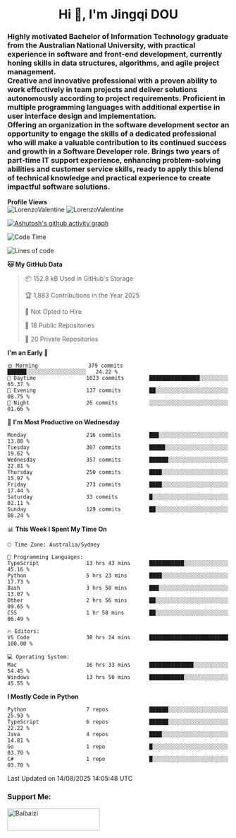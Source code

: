 <h1 align="center">Hi 👋, I'm Jingqi DOU</h1>
<h3 align="left">
Highly motivated Bachelor of Information Technology graduate from the Australian National University, with practical experience in software and front-end development, currently honing skills in data structures, algorithms, and agile project management. <br>
Creative and innovative professional with a proven ability to work effectively in team projects and deliver solutions autonomously according to project requirements. Proficient in multiple programming languages with additional expertise in user interface design and implementation. <br>
Offering an organization in the software development sector an opportunity to engage the skills of a dedicated professional who will make a valuable contribution to its continued success and growth in a Software Developer role. Brings two years of part-time IT support experience, enhancing problem-solving abilities and customer service skills, ready to apply this blend of technical knowledge and practical experience to create impactful software solutions. 
</h3>

**Profile Views**<br>
<img src="https://count.getloli.com/@LorenzoValentine?name=LorenzoValentine&theme=asoul&padding=7&offset=0&align=center&scale=2&pixelated=1&darkmode=auto&prefix=020315" alt="LorenzoValentine" theme="rule34" />
<img src="https://count.getloli.com/@LorenzoValentine?name=LorenzoValentine&theme=food&padding=7&offset=0&align=center&scale=2&pixelated=1&darkmode=auto&prefix=020315" alt="LorenzoValentine" theme="rule34" />

[![Ashutosh's github activity graph](https://github-readme-activity-graph.vercel.app/graph?username=LorenzoValentine&theme=rogue)](https://github.com/ashutosh00710/github-readme-activity-graph)

<!--START_SECTION:waka-->
![Code Time](http://img.shields.io/badge/Code%20Time-2%2C180%20hrs%2020%20mins-blue)

![Lines of code](https://img.shields.io/badge/From%20Hello%20World%20I%27ve%20Written-348.9%20thousand%20lines%20of%20code-blue)

**🐱 My GitHub Data** 

> 📦 152.8 kB Used in GitHub's Storage 
 > 
> 🏆 1,883 Contributions in the Year 2025
 > 
> 🚫 Not Opted to Hire
 > 
> 📜 18 Public Repositories 
 > 
> 🔑 20 Private Repositories 
 > 
**I'm an Early 🐤** 

```text
🌞 Morning                379 commits         ██████░░░░░░░░░░░░░░░░░░░   24.22 % 
🌆 Daytime                1023 commits        ████████████████░░░░░░░░░   65.37 % 
🌃 Evening                137 commits         ██░░░░░░░░░░░░░░░░░░░░░░░   08.75 % 
🌙 Night                  26 commits          ░░░░░░░░░░░░░░░░░░░░░░░░░   01.66 % 
```
📅 **I'm Most Productive on Wednesday** 

```text
Monday                   216 commits         ███░░░░░░░░░░░░░░░░░░░░░░   13.80 % 
Tuesday                  307 commits         █████░░░░░░░░░░░░░░░░░░░░   19.62 % 
Wednesday                357 commits         ██████░░░░░░░░░░░░░░░░░░░   22.81 % 
Thursday                 250 commits         ████░░░░░░░░░░░░░░░░░░░░░   15.97 % 
Friday                   273 commits         ████░░░░░░░░░░░░░░░░░░░░░   17.44 % 
Saturday                 33 commits          █░░░░░░░░░░░░░░░░░░░░░░░░   02.11 % 
Sunday                   129 commits         ██░░░░░░░░░░░░░░░░░░░░░░░   08.24 % 
```


📊 **This Week I Spent My Time On** 

```text
🕑︎ Time Zone: Australia/Sydney

💬 Programming Languages: 
TypeScript               13 hrs 43 mins      ███████████░░░░░░░░░░░░░░   45.16 % 
Python                   5 hrs 23 mins       ████░░░░░░░░░░░░░░░░░░░░░   17.73 % 
Bash                     3 hrs 58 mins       ███░░░░░░░░░░░░░░░░░░░░░░   13.07 % 
Other                    2 hrs 56 mins       ██░░░░░░░░░░░░░░░░░░░░░░░   09.65 % 
CSS                      1 hr 58 mins        ██░░░░░░░░░░░░░░░░░░░░░░░   06.49 % 

🔥 Editors: 
VS Code                  30 hrs 24 mins      █████████████████████████   100.00 % 

💻 Operating System: 
Mac                      16 hrs 33 mins      ██████████████░░░░░░░░░░░   54.45 % 
Windows                  13 hrs 50 mins      ███████████░░░░░░░░░░░░░░   45.55 % 
```

**I Mostly Code in Python** 

```text
Python                   7 repos             ██████░░░░░░░░░░░░░░░░░░░   25.93 % 
TypeScript               6 repos             ██████░░░░░░░░░░░░░░░░░░░   22.22 % 
Java                     4 repos             ████░░░░░░░░░░░░░░░░░░░░░   14.81 % 
Go                       1 repo              █░░░░░░░░░░░░░░░░░░░░░░░░   03.70 % 
C#                       1 repo              █░░░░░░░░░░░░░░░░░░░░░░░░   03.70 % 
```




 Last Updated on 14/08/2025 14:05:48 UTC
<!--END_SECTION:waka-->

<!-- [![willianrod's wakatime stats](https://github-readme-stats.vercel.app/api/wakatime?username=lorenzoval2050)](https://github.com/anuraghazra/github-readme-stats) -->


<h3 align="left">Support Me:</h3>
<p><a href="https://www.buymeacoffee.com/Baibaizi"> <img align="left" src="https://cdn.buymeacoffee.com/buttons/v2/default-yellow.png" height="50" width="210" alt="Baibaizi" /></a></p><br><br>
